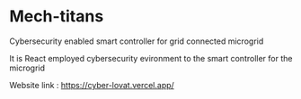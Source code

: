 # Mech-titans
Cybersecurity enabled smart controller for grid connected microgrid

It is React employed cybersecurity evironment to the smart controller for the microgrid


Website link : https://cyber-lovat.vercel.app/
